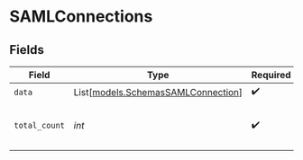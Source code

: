# SAMLConnections


## Fields

| Field                                                                    | Type                                                                     | Required                                                                 | Description                                                              | Example                                                                  |
| ------------------------------------------------------------------------ | ------------------------------------------------------------------------ | ------------------------------------------------------------------------ | ------------------------------------------------------------------------ | ------------------------------------------------------------------------ |
| `data`                                                                   | List[[models.SchemasSAMLConnection](../models/schemassamlconnection.md)] | :heavy_check_mark:                                                       | N/A                                                                      |                                                                          |
| `total_count`                                                            | *int*                                                                    | :heavy_check_mark:                                                       | Total number of SAML Connections<br/>                                    | 5                                                                        |